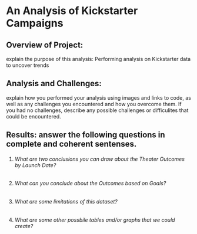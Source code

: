 # An Analysis of Kickstarter Campaigns


## Overview  of Project: 
explain the purpose of this analysis: Performing analysis on Kickstarter data to uncover trends


## Analysis and Challenges: 
explain how you performed your analysis using images and links to code, as well as any challenges you encountered and how you overcome them. If you had no challenges, describe any possible challenges or difficulites that could be encountered. 


## Results: answer the following questions in complete and coherent sentenses.
1. ###### What are two conclusions you can draw about the Theater Outcomes by Launch Date?
2. ###### What can you conclude about the Outcomes based on Goals?
3. ###### What are some limitations of this dataset?
4. ###### What are some other possbile tables and/or graphs that we could create?


